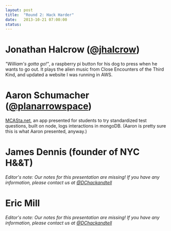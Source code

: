```yaml
---
layout: post
title:  "Round 2: Hack Harder"
date:   2013-10-21 07:00:00
status: 
---
```


# Jonathan Halcrow ([@jhalcrow](https://twitter.com/jhalcrow))

_"William's gotta go!"_, a raspberry pi button for his dog to press when he wants to go out. It plays the alien music from Close Encounters of the Third Kind, and updated a website I was running in AWS.

# Aaron Schumacher ([@planarrowspace](https://twitter.com/planarrowspace))

[MCASta.net](https://twitter.com/mcastadotnet), an app presented for students to try standardized test questions, built on node, logs interactions in mongoDB. (Aaron is pretty sure this is what Aaron presented, anyway.)

# James Dennis (founder of NYC H&&T)

_Editor's note: Our notes for this presentation are missing! If you have any information, please contact us at [@DChackandtell](https://twitter.com/dchackandtell?lang=en)_

# Eric Mill

_Editor's note: Our notes for this presentation are missing! If you have any information, please contact us at [@DChackandtell](https://twitter.com/dchackandtell?lang=en)_
